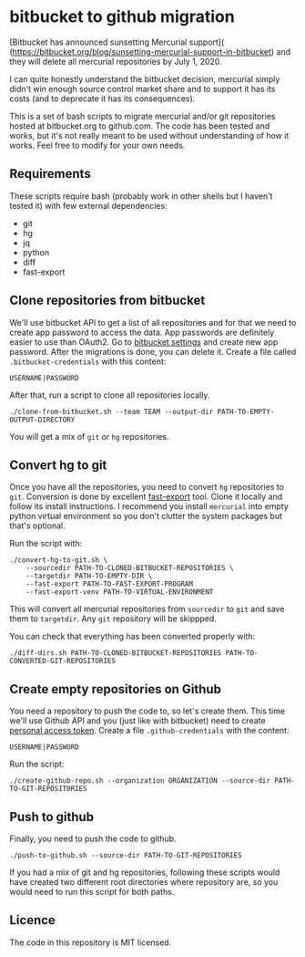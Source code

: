 bitbucket to github migration
=============================

[Bitbucket has announced sunsetting Mercurial support](
(https://bitbucket.org/blog/sunsetting-mercurial-support-in-bitbucket)
and they will delete all mercurial repositories by July 1, 2020.

I can quite honestly understand the bitbucket decision, mercurial simply
didn't win enough source control market share and to support it has its
costs (and to deprecate it has its consequences).

This is a set of bash scripts to migrate mercurial and/or git
repositories hosted at bitbucket.org to github.com. The code has been
tested and works, but it's not really meant to be used without
understanding of how it works. Feel free to modify for your own needs.

Requirements
------------

These scripts require bash (probably work in other shells but I haven't
tested it) with few external dependencies:

* git
* hg
* jq
* python
* diff
* fast-export


Clone repositories from bitbucket
---------------------------------

We'll use bitbucket API to get a list of all repositories and for that
we need to create app password to access the data. App passwords are
definitely easier to use than OAuth2. Go to [bitbucket
settings](https://bitbucket.org/account/settings/app-passwords/) and
create new app password. After the migrations is done, you can delete
it. Create a file called `.bitbucket-credentials` with this content:

    USERNAME|PASSWORD

After that, run a script to clone all repositories locally.

    ./clone-from-bitbucket.sh --team TEAM --output-dir PATH-TO-EMPTY-OUTPUT-DIRECTORY

You will get a mix of `git` or `hg` repositories.

Convert hg to git
-----------------

Once you have all the repositories, you need to convert `hg`
repositories to `git`. Conversion is done by excellent
[fast-export](https://github.com/frej/fast-export) tool. Clone it
locally and follow its install instructions. I recommend you
install `mercurial` into empty python virtual environment
so you don't clutter the system packages but that's optional.

Run the script with:

    ./convert-hg-to-git.sh \
        --sourcedir PATH-TO-CLONED-BITBUCKET-REPOSITORIES \
        --targetdir PATH-TO-EMPTY-DIR \
        --fast-export PATH-TO-FAST-EXPORT-PROGRAM
        --fast-export-venv PATH-TO-VIRTUAL-ENVIRONMENT

This will convert all mercurial repositories from `sourcedir` to `git`
and save them to `targetdir`. Any `git` repository will be skippped.

You can check that everything has been converted properly with:

    ./diff-dirs.sh PATH-TO-CLONED-BITBUCKET-REPOSITORIES PATH-TO-CONVERTED-GIT-REPOSITORIES

Create empty repositories on Github
-----------------------------------

You need a repository to push the code to, so let's create them. This
time we'll use Github API and you (just like with bitbucket) need to
create [personal access token](https://github.com/settings/tokens).
Create a file `.github-credentials` with the content:

    USERNAME|PASSWORD

Run the script:

    ./create-github-repo.sh --organization ORGANIZATION --source-dir PATH-TO-GIT-REPOSITORIES


Push to github
--------------

Finally, you need to push the code to github.

    ./push-to-github.sh --source-dir PATH-TO-GIT-REPOSITORIES

If you had a mix of git and hg repositories, following these scripts
would have created two different root directories where repository are,
so you would need to run this script for both paths.


Licence
-------

The code in this repository is MIT licensed.
